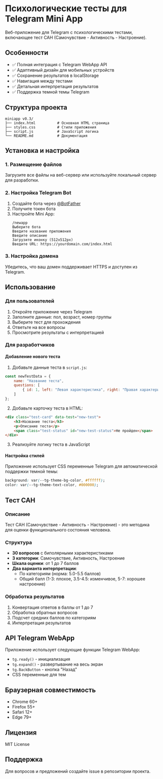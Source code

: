 # Психологические тесты для Telegram Mini App

Веб-приложение для Telegram с психологическими тестами, включающее тест САН (Самочувствие - Активность - Настроение).

## Особенности

- ✅ Полная интеграция с Telegram WebApp API
- ✅ Адаптивный дизайн для мобильных устройств
- ✅ Сохранение результатов в localStorage
- ✅ Навигация между тестами
- ✅ Детальная интерпретация результатов
- ✅ Поддержка темной темы Telegram

## Структура проекта

```
miniapp v0.3/
├── index.html          # Основная HTML страница
├── styles.css          # Стили приложения
├── script.js           # JavaScript логика
└── README.md           # Документация
```

## Установка и настройка

### 1. Размещение файлов

Загрузите все файлы на веб-сервер или используйте локальный сервер для разработки.

### 2. Настройка Telegram Bot

1. Создайте бота через [@BotFather](https://t.me/BotFather)
2. Получите токен бота
3. Настройте Mini App:
   ```
   /newapp
   Выберите бота
   Введите название приложения
   Введите описание
   Загрузите иконку (512x512px)
   Введите URL: https://yourdomain.com/index.html
   ```

### 3. Настройка домена

Убедитесь, что ваш домен поддерживает HTTPS и доступен из Telegram.

## Использование

### Для пользователей

1. Откройте приложение через Telegram
2. Заполните данные: пол, возраст, номер группы
3. Выберите тест для прохождения
4. Ответьте на все вопросы
5. Просмотрите результаты с интерпретацией

### Для разработчиков

#### Добавление нового теста

1. Добавьте данные теста в `script.js`:
```javascript
const newTestData = {
    name: "Название теста",
    questions: [
        { id: 1, left: "Левая характеристика", right: "Правая характеристика", category: "category", reverse: false }
    ]
};
```

2. Добавьте карточку теста в HTML:
```html
<div class="test-card" data-test="new-test">
    <h3>Название теста</h3>
    <p>Описание теста</p>
    <span class="test-status" id="new-test-status">Не пройден</span>
</div>
```

3. Реализуйте логику теста в JavaScript

#### Настройка стилей

Приложение использует CSS переменные Telegram для автоматической поддержки темной темы:

```css
background: var(--tg-theme-bg-color, #ffffff);
color: var(--tg-theme-text-color, #000000);
```

## Тест САН

### Описание

Тест САН (Самочувствие - Активность - Настроение) - это методика для оценки функционального состояния человека.

### Структура

- **30 вопросов** с биполярными характеристиками
- **3 категории**: Самочувствие, Активность, Настроение
- **Шкала оценки**: от 1 до 7 баллов
- **Два варианта интерпретации**:
  - По категориям (норма: 5.0-5.5 баллов)
  - Общий балл (1-3: плохое, 3.5-4.5: изменчивое, 5-7: хорошее настроение)

### Обработка результатов

1. Конвертация ответов в баллы от 1 до 7
2. Обработка обратных вопросов
3. Подсчет средних баллов по категориям
4. Интерпретация результатов

## API Telegram WebApp

Приложение использует следующие функции Telegram WebApp:

- `tg.ready()` - инициализация
- `tg.expand()` - развертывание на весь экран
- `tg.BackButton` - кнопка "Назад"
- CSS переменные для тем

## Браузерная совместимость

- Chrome 60+
- Firefox 55+
- Safari 12+
- Edge 79+

## Лицензия

MIT License

## Поддержка

Для вопросов и предложений создайте issue в репозитории проекта.
